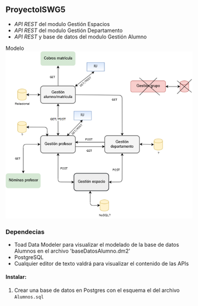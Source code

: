 ## ProyectoISWG5
- *API REST* del modulo Gestión Espacios
- *API REST* del modulo  Gestión Departamento
- *API REST* y base de datos del modulo Gestión Alumno

Modelo
![Alt text](./modelo.png)

### Dependecias
- Toad Data Modeler para visualizar el modelado de la base de datos Alumnos en el archivo 'baseDatosAlumno.dm2'
- PostgreSQL
- Cualquier editor de texto valdrá para visualizar el contenido de las APIs

#### Instalar:
1. Crear una base de datos en Postgres con el esquema el del archivo `Alumnos.sql`

